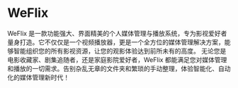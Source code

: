 # WeFlix
WeFlix 是一款功能强大、界面精美的个人媒体管理与播放系统，专为影视爱好者量身打造。它不仅仅是一个视频播放器，更是一个全方位的媒体管理解决方案，能够智能组织您的所有影视资源，让您的观影体验达到前所未有的高度。  无论您是电影收藏家、剧集追随者，还是家庭影院爱好者，WeFlix 都能满足您对媒体管理和播放的一切需求。告别杂乱无章的文件夹和繁琐的手动整理，体验智能化、自动化的媒体管理新时代！
